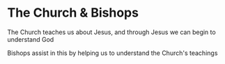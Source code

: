 # The Church & Bishops

The Church teaches us about Jesus, and through Jesus we can begin to understand God

Bishops assist in this by helping us to understand the Church's teachings